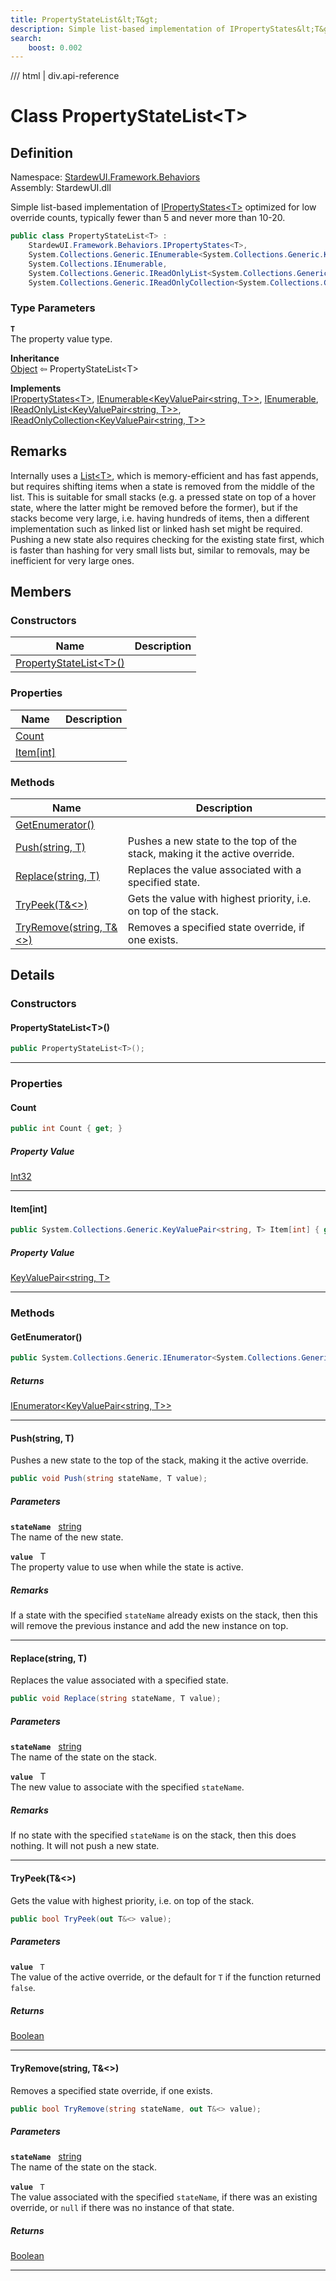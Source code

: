 ```yaml
---
title: PropertyStateList&lt;T&gt;
description: Simple list-based implementation of IPropertyStates&lt;T&gt; optimized for low override counts, typically fewer than 5 and never more than 10-20.
search:
    boost: 0.002
---
```


<link rel="stylesheet" href="/StardewUI/stylesheets/reference.css" />

/// html | div.api-reference

# Class PropertyStateList&lt;T&gt;

## Definition

<div class="api-definition" markdown>

Namespace: [StardewUI.Framework.Behaviors](index.md)  
Assembly: StardewUI.dll  

</div>

Simple list-based implementation of [IPropertyStates&lt;T&gt;](ipropertystates-1.md) optimized for low override counts, typically fewer than 5 and never more than 10-20.

```cs
public class PropertyStateList<T> : 
    StardewUI.Framework.Behaviors.IPropertyStates<T>, 
    System.Collections.Generic.IEnumerable<System.Collections.Generic.KeyValuePair<string, T>>, 
    System.Collections.IEnumerable, 
    System.Collections.Generic.IReadOnlyList<System.Collections.Generic.KeyValuePair<string, T>>, 
    System.Collections.Generic.IReadOnlyCollection<System.Collections.Generic.KeyValuePair<string, T>>
```

### Type Parameters

**`T`**  
The property value type.


**Inheritance**  
[Object](https://learn.microsoft.com/en-us/dotnet/api/system.object) ⇦ PropertyStateList&lt;T&gt;

**Implements**  
[IPropertyStates&lt;T&gt;](ipropertystates-1.md), [IEnumerable&lt;KeyValuePair&lt;string, T&gt;&gt;](https://learn.microsoft.com/en-us/dotnet/api/system.collections.generic.ienumerable-1), [IEnumerable](https://learn.microsoft.com/en-us/dotnet/api/system.collections.ienumerable), [IReadOnlyList&lt;KeyValuePair&lt;string, T&gt;&gt;](https://learn.microsoft.com/en-us/dotnet/api/system.collections.generic.ireadonlylist-1), [IReadOnlyCollection&lt;KeyValuePair&lt;string, T&gt;&gt;](https://learn.microsoft.com/en-us/dotnet/api/system.collections.generic.ireadonlycollection-1)

## Remarks

Internally uses a [List&lt;T&gt;](https://learn.microsoft.com/en-us/dotnet/api/system.collections.generic.list-1), which is memory-efficient and has fast appends, but requires shifting items when a state is removed from the middle of the list. This is suitable for small stacks (e.g. a pressed state on top of a hover state, where the latter might be removed before the former), but if the stacks become very large, i.e. having hundreds of items, then a different implementation such as linked list or linked hash set might be required. Pushing a new state also requires checking for the existing state first, which is faster than hashing for very small lists but, similar to removals, may be inefficient for very large ones.

## Members

### Constructors

 | Name | Description |
| --- | --- |
| [PropertyStateList&lt;T&gt;()](#propertystatelistt) |  | 

### Properties

 | Name | Description |
| --- | --- |
| [Count](#count) |  | 
| [Item[int]](#itemint) |  | 

### Methods

 | Name | Description |
| --- | --- |
| [GetEnumerator()](#getenumerator) |  | 
| [Push(string, T)](#pushstring-t) | Pushes a new state to the top of the stack, making it the active override. | 
| [Replace(string, T)](#replacestring-t) | Replaces the value associated with a specified state. | 
| [TryPeek(T&&lt;&gt;)](#trypeekt) | Gets the value with highest priority, i.e. on top of the stack. | 
| [TryRemove(string, T&&lt;&gt;)](#tryremovestring-t) | Removes a specified state override, if one exists. | 

## Details

### Constructors

#### PropertyStateList&lt;T&gt;()



```cs
public PropertyStateList<T>();
```

-----

### Properties

#### Count



```cs
public int Count { get; }
```

##### Property Value

[Int32](https://learn.microsoft.com/en-us/dotnet/api/system.int32)

-----

#### Item[int]



```cs
public System.Collections.Generic.KeyValuePair<string, T> Item[int] { get; }
```

##### Property Value

[KeyValuePair&lt;string, T&gt;](https://learn.microsoft.com/en-us/dotnet/api/system.collections.generic.keyvaluepair-2)

-----

### Methods

#### GetEnumerator()



```cs
public System.Collections.Generic.IEnumerator<System.Collections.Generic.KeyValuePair<string, T>> GetEnumerator();
```

##### Returns

[IEnumerator&lt;KeyValuePair&lt;string, T&gt;&gt;](https://learn.microsoft.com/en-us/dotnet/api/system.collections.generic.ienumerator-1)

-----

#### Push(string, T)

Pushes a new state to the top of the stack, making it the active override.

```cs
public void Push(string stateName, T value);
```

##### Parameters

**`stateName`** &nbsp; [string](https://learn.microsoft.com/en-us/dotnet/api/system.string)  
The name of the new state.

**`value`** &nbsp; T  
The property value to use when while the state is active.

##### Remarks

If a state with the specified `stateName` already exists on the stack, then this will remove the previous instance and add the new instance on top.

-----

#### Replace(string, T)

Replaces the value associated with a specified state.

```cs
public void Replace(string stateName, T value);
```

##### Parameters

**`stateName`** &nbsp; [string](https://learn.microsoft.com/en-us/dotnet/api/system.string)  
The name of the state on the stack.

**`value`** &nbsp; T  
The new value to associate with the specified `stateName`.

##### Remarks

If no state with the specified `stateName` is on the stack, then this does nothing. It will not push a new state.

-----

#### TryPeek(T&&lt;&gt;)

Gets the value with highest priority, i.e. on top of the stack.

```cs
public bool TryPeek(out T&<> value);
```

##### Parameters

**`value`** &nbsp; `T`  
The value of the active override, or the default for `T` if the function returned `false`.

##### Returns

[Boolean](https://learn.microsoft.com/en-us/dotnet/api/system.boolean)

-----

#### TryRemove(string, T&&lt;&gt;)

Removes a specified state override, if one exists.

```cs
public bool TryRemove(string stateName, out T&<> value);
```

##### Parameters

**`stateName`** &nbsp; [string](https://learn.microsoft.com/en-us/dotnet/api/system.string)  
The name of the state on the stack.

**`value`** &nbsp; `T`  
The value associated with the specified `stateName`, if there was an existing override, or `null` if there was no instance of that state.

##### Returns

[Boolean](https://learn.microsoft.com/en-us/dotnet/api/system.boolean)

-----

